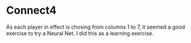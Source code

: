 # Connect4
As each player in effect is chosing from columns 1 to 7, it seemed a good exercise to try a Neural Net.
I did this as a learning exercise.
